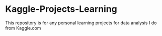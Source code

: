 # Kaggle-Projects-Learning
This repository is for any personal learning projects for data analysis I do from Kaggle.com
